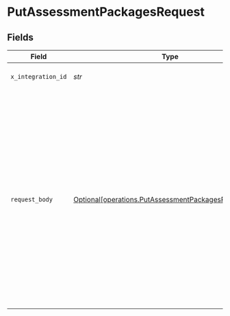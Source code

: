 # PutAssessmentPackagesRequest


## Fields

| Field                                                                                                                                                                                                                                                                             | Type                                                                                                                                                                                                                                                                              | Required                                                                                                                                                                                                                                                                          | Description                                                                                                                                                                                                                                                                       | Example                                                                                                                                                                                                                                                                           |
| --------------------------------------------------------------------------------------------------------------------------------------------------------------------------------------------------------------------------------------------------------------------------------- | --------------------------------------------------------------------------------------------------------------------------------------------------------------------------------------------------------------------------------------------------------------------------------- | --------------------------------------------------------------------------------------------------------------------------------------------------------------------------------------------------------------------------------------------------------------------------------- | --------------------------------------------------------------------------------------------------------------------------------------------------------------------------------------------------------------------------------------------------------------------------------- | --------------------------------------------------------------------------------------------------------------------------------------------------------------------------------------------------------------------------------------------------------------------------------- |
| `x_integration_id`                                                                                                                                                                                                                                                                | *str*                                                                                                                                                                                                                                                                             | :heavy_check_mark:                                                                                                                                                                                                                                                                | ID of the integration you want to interact with.                                                                                                                                                                                                                                  |                                                                                                                                                                                                                                                                                   |
| `request_body`                                                                                                                                                                                                                                                                    | [Optional[operations.PutAssessmentPackagesRequestBody]](../../models/operations/putassessmentpackagesrequestbody.md)                                                                                                                                                              | :heavy_minus_sign:                                                                                                                                                                                                                                                                | PUT /assessment/packages request body                                                                                                                                                                                                                                             | {<br/>"packages": [<br/>{<br/>"id": "1001",<br/>"type": "SKILLS_TEST",<br/>"name": "TypeScript",<br/>"description": "TypeScript coding skills assessments"<br/>},<br/>{<br/>"id": "1002",<br/>"type": "VIDEO_INTERVIEW",<br/>"name": "Video Interview",<br/>"description": "Video interview to assess communication skills"<br/>}<br/>]<br/>} |